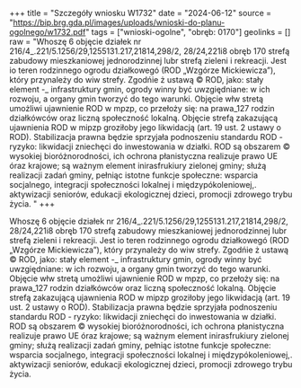 +++
title = "Szczegóły wniosku W1732"
date = "2024-06-12"
source = "https://bip.brg.gda.pl/images/uploads/wnioski-do-planu-ogolnego/w1732.pdf"
tags = ["wnioski-ogolne", "obręb: 0170"]
geolinks = []
raw = "Whoszę 6 objęcie działek nr 216/4_.221/5.1256/29,1255131.217,21814,298/2, 28/24,221i8 obręb 170 strefą zabudowy mieszkaniowej jednorodzinnej lubr strefą zieleni i rekreacji. Jest io teren rodzinnego ogrodu działkowegó (ROD „Wzgórze Mickiewicza”), który przynależy do wiw strefy. Zgodńie ż ustawą © ROD, jako: stały element -_ infrastruktury gmin, ogrody winny być uwzgiędniane: w ich rozwoju, a organy gmin tworzyć do tego warunki. Objęcie włw stretą umożliwi ujawnienie ROD w mpzp, co przełoży się: na prawa_127 rodzin działkówców oraz liczną społeczność lokalną. Objęcie  strefą zakazującą ujawnienia ROD w mipzp groziłoby jego likwidacją (art. 19 ust. 2 ustawy o  ROD). Stabilizacja prawna będzie sprzyjała podnoszeniu standardu ROD - ryzyko: likwidacji zniechęci do inwestowania w działki. ROD są obszarem © wysokiej bioróżnorodności, ich ochrona płanistyczna realizuje prawo UE óraz krajowe; są ważnym element inirasfrukiury zielonej gminy; służą realizacji zadań gminy, pełniąc istotne funkcje społeczne: wsparcia socjalnego, integracji społeczności lokalnej i międzypókoleniowej,. aktywizacji seniorów, edukacji ekologicznej dzieci, promocji zdrowego trybu życia. "
+++

Whoszę 6 objęcie działek nr 216/4_.221/5.1256/29,1255131.217,21814,298/2,
28/24,221i8 obręb 170 strefą zabudowy mieszkaniowej jednorodzinnej lubr strefą
zieleni i rekreacji. Jest io teren rodzinnego ogrodu działkowegó (ROD „Wzgórze
Mickiewicza”), który przynależy do wiw strefy. Zgodńie ż ustawą © ROD, jako: stały element
-_ infrastruktury gmin, ogrody winny być uwzgiędniane: w ich rozwoju, a organy gmin tworzyć
do tego warunki. Objęcie włw stretą umożliwi ujawnienie ROD w mpzp, co przełoży się: na
prawa_127 rodzin działkówców oraz liczną społeczność lokalną. Objęcie 
strefą zakazującą ujawnienia ROD w mipzp groziłoby jego likwidacją (art. 19 ust. 2 ustawy o 
ROD). Stabilizacja prawna będzie sprzyjała podnoszeniu standardu ROD - ryzyko: likwidacji
zniechęci do inwestowania w działki. ROD są obszarem © wysokiej bioróżnorodności, ich
ochrona płanistyczna realizuje prawo UE óraz krajowe; są ważnym element inirasfrukiury
zielonej gminy; służą realizacji zadań gminy, pełniąc istotne funkcje społeczne: wsparcia
socjalnego, integracji społeczności lokalnej i międzypókoleniowej,. aktywizacji seniorów,
edukacji ekologicznej dzieci, promocji zdrowego trybu życia.



